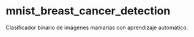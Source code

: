 # mnist_breast_cancer_detection
Clasificador binario de imágenes mamarias con aprendizaje automático.

